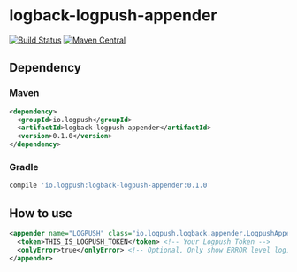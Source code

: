 # logback-logpush-appender

[![Build Status](https://travis-ci.org/logpush/logback-logpush-appender.svg?branch=master)](https://travis-ci.org/logpush/logback-logpush-appender) [![Maven Central](https://maven-badges.herokuapp.com/maven-central/io.logpush/logback-logpush-appender/badge.svg)](https://maven-badges.herokuapp.com/maven-central/io.logpush/logback-logpush-appender)

## Dependency

### Maven

```xml
<dependency>
  <groupId>io.logpush</groupId>
  <artifactId>logback-logpush-appender</artifactId>
  <version>0.1.0</version>
</dependency>
```

### Gradle

```groovy
compile 'io.logpush:logback-logpush-appender:0.1.0'
```

## How to use

```xml
<appender name="LOGPUSH" class="io.logpush.logback.appender.LogpushAppender">
  <token>THIS_IS_LOGPUSH_TOKEN</token> <!-- Your Logpush Token -->
  <onlyError>true</onlyError> <!-- Optional, Only show ERROR level log, default value is true -->
</appender>
```
